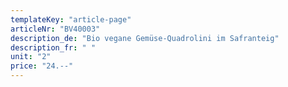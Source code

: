 ```yaml
---
templateKey: "article-page"
articleNr: "BV40003"
description_de: "Bio vegane Gemüse-Quadrolini im Safranteig"
description_fr: " "
unit: "2"
price: "24.--"
---
```

